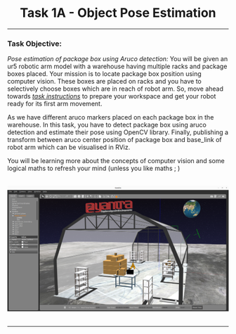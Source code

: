 <center>
    <h1>Task 1A - Object Pose Estimation</h1>
</center>

---

### Task Objective:
*Pose estimation of package box using Aruco detection:*
You will be given an ur5 robotic arm model with a warehouse having multiple racks and package boxes placed. Your mission is to locate package box position using computer vision. These boxes are placed on racks and you have to selectively choose boxes which are in reach of robot arm. So, move ahead towards *[task instructions](./instructions.md)* to prepare your workspace and get your robot ready for its first arm movement.

As we have different aruco markers placed on each package box in the warehouse. In this task, you have to detect package box using aruco detection and estimate their pose using OpenCV library. Finally, publishing a transform between aruco center position of package box and base_link of robot arm which can be visualised in RViz. 

You will be learning more about the concepts of computer vision and some logical maths to refresh your mind (unless you like maths ; )

</br>

<img src="./task1a_arena.png" />

</br>

</br>

---